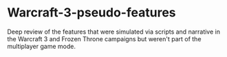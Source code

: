 # Warcraft-3-pseudo-features
Deep review of the features that were simulated via scripts and narrative in the Warcraft 3 and Frozen Throne campaigns but weren't part of the multiplayer game mode.
